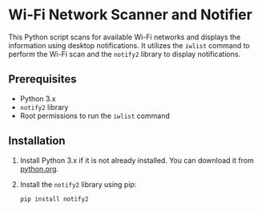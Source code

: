 # Wi-Fi Network Scanner and Notifier

This Python script scans for available Wi-Fi networks and displays the information using desktop notifications. It utilizes the `iwlist` command to perform the Wi-Fi scan and the `notify2` library to display notifications.

## Prerequisites

- Python 3.x
- `notify2` library
- Root permissions to run the `iwlist` command

## Installation

1. Install Python 3.x if it is not already installed. You can download it from [python.org](https://www.python.org/downloads/).

2. Install the `notify2` library using pip:

   ```bash
   pip install notify2
